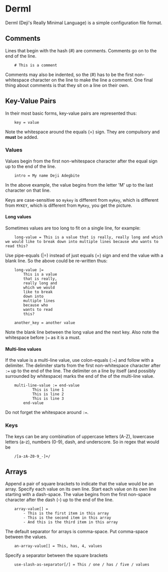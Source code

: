 # Derml
Derml  (Deji's Really Minimal Language) is a simple configuration file format.

## Comments
Lines that begin with the hash (#) are comments. Comments go on to the end of the line.
```
	# This is a comment
```
Comments may also be indented, so the (#) has to be the first non-whitespace character on the line to make the line a comment.
One final thing about comments is that they sit on a line on their own.

## Key-Value Pairs
In their most basic forms, key-value pairs are represented thus:
```
	key = value
```
Note the whitespace around the equals (=) sign. They are compulsory and **must** be added.

### Values
Values begin from the first non-whitespace character after the equal sign up to the end of the line.
```
	intro = My name Deji Adegbite
```
In the above example, the value begins from the letter 'M' up to the last character on that line.

Keys are case-sensitive so `mykey` is different from `myKey`, which is different from `MYKEY`, which is different from `MyKey`,
you get the picture.

#### Long values
Sometimes values are too long to fit on a single line, for example:
```
	long-value = This is a value that is really, really long and which we would like to break down into multiple lines because who wants to read this?
```
Use pipe-equals (|=) instead of just equals (=) sign and end the value with a blank line. So the above could be re-written thus:
```
	long-value |=
		This is a value
		that is really,
		really long and
		which we would
		like to break
		down into
		multiple lines
		because who
		wants to read
		this?
					
	another_key = another value
```
Note the blank line between the long value and the next key. Also note the whitespace before `|=` as it is a must.

#### Multi-line values
If the value is a multi-line value, use colon-equals (`:=`) and follow with a delimiter. The delimiter starts from the first non-whitespace character after `:=` up to the end of the line. The delimiter on a line by itself (and possibly surrounded by whitespace) marks the end of the of the multi-line value.
```
	multi-line-value := end-value
			This is line 1
			This is line 2
			This is line 3
		end-value
```
Do not forget the whitespace around `:=`.

### Keys
The keys can be any combination of uppercase letters (A-Z), lowercase letters (a-z), numbers (0-9), dash, and underscore. So in regex that would be
```
	/[a-zA-Z0-9_-]+/
```

## Arrays
Append a pair of square brackets to indicate that the value would be an array. Specify each value on its own line. Start each value on its own line starting with a dash-space. The value begins from the first non-space character after the dash (-) up to the end of the line.
```
	array-value[] =
		- This is the first item in this array
		- This is the second item in this array
		- And this is the third item in this array
```

The default separator for arrays is comma-space. Put comma-space between the values.
```
	an-array-value[] = This, has, 4, values
```
Specify a separator between the square brackets
```
	use-slash-as-separator[/] = This / one / has / five / values
```

